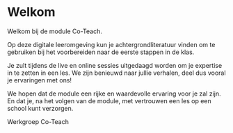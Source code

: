 # Welkom
Welkom bij de module Co-Teach.

Op deze digitale leeromgeving kun je achtergrondliteratuur vinden om te gebruiken bij het voorbereiden naar de eerste stappen in de klas. 

Je zult tijdens de live en online sessies uitgedaagd worden om je expertise in te zetten in een les. We zijn benieuwd naar jullie verhalen, deel dus vooral je ervaringen met ons! 

We hopen dat de module een rijke en waardevolle ervaring voor je zal zijn. En dat je, na het volgen van de module, met vertrouwen een les op een school kunt verzorgen. 

Werkgroep Co-Teach